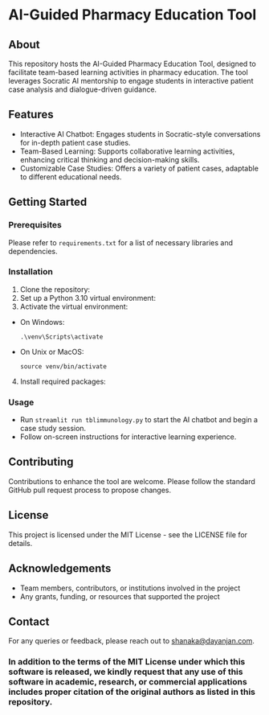 # AI-Guided Pharmacy Education Tool

## About
This repository hosts the AI-Guided Pharmacy Education Tool, designed to facilitate team-based learning activities in pharmacy education. The tool leverages Socratic AI mentorship to engage students in interactive patient case analysis and dialogue-driven guidance.

## Features
- Interactive AI Chatbot: Engages students in Socratic-style conversations for in-depth patient case studies.
- Team-Based Learning: Supports collaborative learning activities, enhancing critical thinking and decision-making skills.
- Customizable Case Studies: Offers a variety of patient cases, adaptable to different educational needs.

## Getting Started
### Prerequisites

Please refer to `requirements.txt` for a list of necessary libraries and dependencies.

### Installation
1. Clone the repository:
2. Set up a Python 3.10 virtual environment:
3. Activate the virtual environment:
- On Windows:
  ```
  .\venv\Scripts\activate
  ```
- On Unix or MacOS:
  ```
  source venv/bin/activate
  ```
4. Install required packages:


### Usage
- Run `streamlit run tblimmunology.py` to start the AI chatbot and begin a case study session.
- Follow on-screen instructions for interactive learning experience.

## Contributing
Contributions to enhance the tool are welcome. Please follow the standard GitHub pull request process to propose changes.

## License
This project is licensed under the MIT License - see the LICENSE file for details.

## Acknowledgements
- Team members, contributors, or institutions involved in the project
- Any grants, funding, or resources that supported the project

## Contact
For any queries or feedback, please reach out to shanaka@dayanjan.com.

### In addition to the terms of the MIT License under which this software is released, we kindly request that any use of this software in academic, research, or commercial applications includes proper citation of the original authors as listed in this repository.
